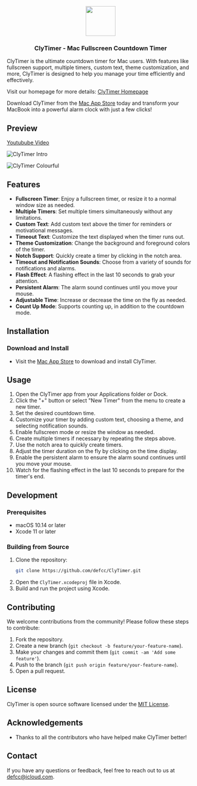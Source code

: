 <div style="text-align: center">
<div>
<img width="80" src="https://beauty-of-pixel.tech/clytimer-fullscreen-countdown/icon-256@1x.png"/>

</div>
<h3>ClyTimer - Mac Fullscreen Countdown Timer</h3>


</div>



ClyTimer is the ultimate countdown timer for Mac users. With features like fullscreen support, multiple timers, custom text, theme customization, and more, ClyTimer is designed to help you manage your time efficiently and effectively.

Visit our homepage for more details: [ClyTimer Homepage](https://beauty-of-pixel.tech/clytimer-fullscreen-countdown/)

Download ClyTimer from the [Mac App Store](https://apps.apple.com/us/app/clytimer/id6504454659?mt=12) today and transform your MacBook into a powerful alarm clock with just a few clicks!

## Preview

[Youtubube Video](https://www.youtube.com/watch?v=2oFi3kkYDj0&ab_channel=EricMing0)

![ClyTimer Intro](https://beauty-of-pixel.tech/clytimer-fullscreen-countdown/ClyTimer.png)

![ClyTimer Colourful](https://beauty-of-pixel.tech/clytimer-fullscreen-countdown/colorfull-countdown.png)

## Features

- **Fullscreen Timer**: Enjoy a fullscreen timer, or resize it to a normal window size as needed.
- **Multiple Timers**: Set multiple timers simultaneously without any limitations.
- **Custom Text**: Add custom text above the timer for reminders or motivational messages.
- **Timeout Text**: Customize the text displayed when the timer runs out.
- **Theme Customization**: Change the background and foreground colors of the timer.
- **Notch Support**: Quickly create a timer by clicking in the notch area.
- **Timeout and Notification Sounds**: Choose from a variety of sounds for notifications and alarms.
- **Flash Effect**: A flashing effect in the last 10 seconds to grab your attention.
- **Persistent Alarm**: The alarm sound continues until you move your mouse.
- **Adjustable Time**: Increase or decrease the time on the fly as needed.
- **Count Up Mode**: Supports counting up, in addition to the countdown mode.

## Installation

### Download and Install

- Visit the [Mac App Store](https://apps.apple.com/us/app/clytimer/id6504454659?mt=12) to download and install ClyTimer.

## Usage

1. Open the ClyTimer app from your Applications folder or Dock.
2. Click the "+" button or select "New Timer" from the menu to create a new timer.
3. Set the desired countdown time.
4. Customize your timer by adding custom text, choosing a theme, and selecting notification sounds.
5. Enable fullscreen mode or resize the window as needed.
6. Create multiple timers if necessary by repeating the steps above.
7. Use the notch area to quickly create timers.
8. Adjust the timer duration on the fly by clicking on the time display.
9. Enable the persistent alarm to ensure the alarm sound continues until you move your mouse.
10. Watch for the flashing effect in the last 10 seconds to prepare for the timer's end.

## Development

### Prerequisites

- macOS 10.14 or later
- Xcode 11 or later

### Building from Source

1. Clone the repository:
    ```sh
    git clone https://github.com/defcc/ClyTimer.git
    ```
2. Open the `ClyTimer.xcodeproj` file in Xcode.
3. Build and run the project using Xcode.


## Contributing

We welcome contributions from the community! Please follow these steps to contribute:

1. Fork the repository.
2. Create a new branch (`git checkout -b feature/your-feature-name`).
3. Make your changes and commit them (`git commit -am 'Add some feature'`).
4. Push to the branch (`git push origin feature/your-feature-name`).
5. Open a pull request.

## License

ClyTimer is open source software licensed under the [MIT License](LICENSE).

## Acknowledgements

- Thanks to all the contributors who have helped make ClyTimer better!

## Contact

If you have any questions or feedback, feel free to reach out to us at [defcc@icloud.com](mailto:defcc@icloud.com).
